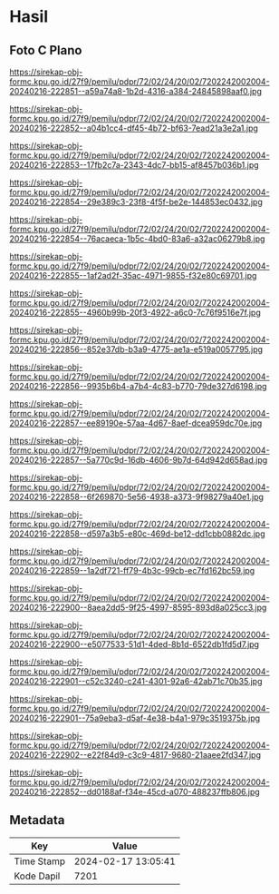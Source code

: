 # Hasil

## Foto C Plano

https://sirekap-obj-formc.kpu.go.id/27f9/pemilu/pdpr/72/02/24/20/02/7202242002004-20240216-222851--a59a74a8-1b2d-4316-a384-24845898aaf0.jpg

https://sirekap-obj-formc.kpu.go.id/27f9/pemilu/pdpr/72/02/24/20/02/7202242002004-20240216-222852--a04b1cc4-df45-4b72-bf63-7ead21a3e2a1.jpg

https://sirekap-obj-formc.kpu.go.id/27f9/pemilu/pdpr/72/02/24/20/02/7202242002004-20240216-222853--17fb2c7a-2343-4dc7-bb15-af8457b036b1.jpg

https://sirekap-obj-formc.kpu.go.id/27f9/pemilu/pdpr/72/02/24/20/02/7202242002004-20240216-222854--29e389c3-23f8-4f5f-be2e-144853ec0432.jpg

https://sirekap-obj-formc.kpu.go.id/27f9/pemilu/pdpr/72/02/24/20/02/7202242002004-20240216-222854--76acaeca-1b5c-4bd0-83a6-a32ac06279b8.jpg

https://sirekap-obj-formc.kpu.go.id/27f9/pemilu/pdpr/72/02/24/20/02/7202242002004-20240216-222855--1af2ad2f-35ac-4971-9855-f32e80c69701.jpg

https://sirekap-obj-formc.kpu.go.id/27f9/pemilu/pdpr/72/02/24/20/02/7202242002004-20240216-222855--4960b99b-20f3-4922-a6c0-7c76f9516e7f.jpg

https://sirekap-obj-formc.kpu.go.id/27f9/pemilu/pdpr/72/02/24/20/02/7202242002004-20240216-222856--852e37db-b3a9-4775-ae1a-e519a0057795.jpg

https://sirekap-obj-formc.kpu.go.id/27f9/pemilu/pdpr/72/02/24/20/02/7202242002004-20240216-222856--9935b6b4-a7b4-4c83-b770-79de327d6198.jpg

https://sirekap-obj-formc.kpu.go.id/27f9/pemilu/pdpr/72/02/24/20/02/7202242002004-20240216-222857--ee89190e-57aa-4d67-8aef-dcea959dc70e.jpg

https://sirekap-obj-formc.kpu.go.id/27f9/pemilu/pdpr/72/02/24/20/02/7202242002004-20240216-222857--5a770c9d-16db-4606-9b7d-64d942d658ad.jpg

https://sirekap-obj-formc.kpu.go.id/27f9/pemilu/pdpr/72/02/24/20/02/7202242002004-20240216-222858--6f269870-5e56-4938-a373-9f98279a40e1.jpg

https://sirekap-obj-formc.kpu.go.id/27f9/pemilu/pdpr/72/02/24/20/02/7202242002004-20240216-222858--d597a3b5-e80c-469d-be12-dd1cbb0882dc.jpg

https://sirekap-obj-formc.kpu.go.id/27f9/pemilu/pdpr/72/02/24/20/02/7202242002004-20240216-222859--1a2df721-ff79-4b3c-99cb-ec7fd162bc59.jpg

https://sirekap-obj-formc.kpu.go.id/27f9/pemilu/pdpr/72/02/24/20/02/7202242002004-20240216-222900--8aea2dd5-9f25-4997-8595-893d8a025cc3.jpg

https://sirekap-obj-formc.kpu.go.id/27f9/pemilu/pdpr/72/02/24/20/02/7202242002004-20240216-222900--e5077533-51d1-4ded-8b1d-6522db1fd5d7.jpg

https://sirekap-obj-formc.kpu.go.id/27f9/pemilu/pdpr/72/02/24/20/02/7202242002004-20240216-222901--c52c3240-c241-4301-92a6-42ab71c70b35.jpg

https://sirekap-obj-formc.kpu.go.id/27f9/pemilu/pdpr/72/02/24/20/02/7202242002004-20240216-222901--75a9eba3-d5af-4e38-b4a1-979c3519375b.jpg

https://sirekap-obj-formc.kpu.go.id/27f9/pemilu/pdpr/72/02/24/20/02/7202242002004-20240216-222902--e22f84d9-c3c9-4817-9680-21aaee2fd347.jpg

https://sirekap-obj-formc.kpu.go.id/27f9/pemilu/pdpr/72/02/24/20/02/7202242002004-20240216-222852--dd0188af-f34e-45cd-a070-488237ffb806.jpg


## Metadata

| Key        | Value               |
| ---------- | ------------------- |
| Time Stamp | 2024-02-17 13:05:41 |
| Kode Dapil | 7201                |




